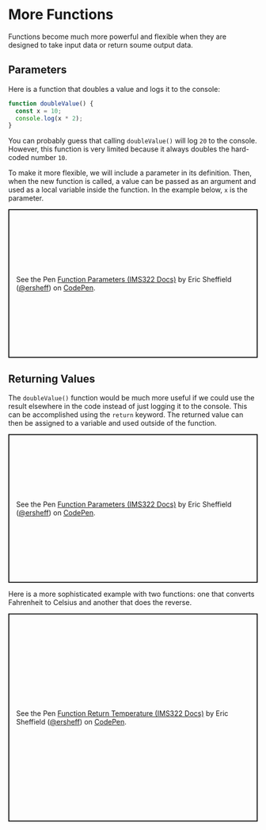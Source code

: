 # More Functions

Functions become much more powerful and flexible when they are designed to take input data or return soume output data.

## Parameters

Here is a function that doubles a value and logs it to the console:

```js
function doubleValue() {
  const x = 10;
  console.log(x * 2);
}
```

You can probably guess that calling `doubleValue()` will log `20` to the console. However, this function is very limited because it always doubles the hard-coded number `10`.

To make it more flexible, we will include a parameter in its definition. Then, when the new function is called, a value can be passed as an argument and used as a local variable inside the function. In the example below, `x` is the parameter.

<p class="codepen" data-height="300" data-default-tab="js" data-slug-hash="vEYxYba" data-pen-title="Function Parameters (IMS322 Docs)" data-editable="true" data-user="ersheff" style="height: 300px; box-sizing: border-box; display: flex; align-items: center; justify-content: center; border: 2px solid; margin: 1em 0; padding: 1em;">
  <span>See the Pen <a href="https://codepen.io/ersheff/pen/vEYxYba">
  Function Parameters (IMS322 Docs)</a> by Eric Sheffield (<a href="https://codepen.io/ersheff">@ersheff</a>)
  on <a href="https://codepen.io">CodePen</a>.</span>
</p>

## Returning Values

The `doubleValue()` function would be much more useful if we could use the result elsewhere in the code instead of just logging it to the console. This can be accomplished using the `return` keyword. The returned value can then be assigned to a variable and used outside of the function.

<p class="codepen" data-height="300" data-default-tab="js" data-slug-hash="bNGqGZP" data-pen-title="Function Return (IMS322 Docs)" data-editable="true" data-user="ersheff" style="height: 300px; box-sizing: border-box; display: flex; align-items: center; justify-content: center; border: 2px solid; margin: 1em 0; padding: 1em;">
  <span>See the Pen <a href="https://codepen.io/ersheff/pen/bNGqGZP">
  Function Parameters (IMS322 Docs)</a> by Eric Sheffield (<a href="https://codepen.io/ersheff">@ersheff</a>)
  on <a href="https://codepen.io">CodePen</a>.</span>
</p>

Here is a more sophisticated example with two functions: one that converts Fahrenheit to Celsius and another that does the reverse.

<p class="codepen" data-height="420" data-default-tab="js" data-slug-hash="xbxqxeL" data-pen-title="Function Return (IMS322 Docs)" data-editable="true" data-user="ersheff" style="height: 420px; box-sizing: border-box; display: flex; align-items: center; justify-content: center; border: 2px solid; margin: 1em 0; padding: 1em;">
  <span>See the Pen <a href="https://codepen.io/ersheff/pen/xbxqxeL">
  Function Return Temperature (IMS322 Docs)</a> by Eric Sheffield (<a href="https://codepen.io/ersheff">@ersheff</a>)
  on <a href="https://codepen.io">CodePen</a>.</span>
</p>

<script async src="https://public.codepenassets.com/embed/index.js"></script>
